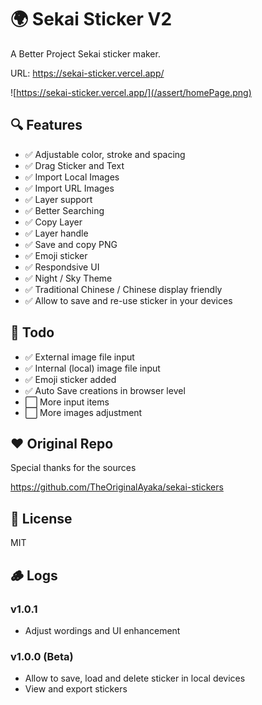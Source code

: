 # 🌍 Sekai Sticker V2
 
A Better Project Sekai sticker maker.  

URL: https://sekai-sticker.vercel.app/

![https://sekai-sticker.vercel.app/](/assert/homePage.png)


## 🔍 Features
- ✅ Adjustable color, stroke and spacing
- ✅ Drag Sticker and Text
- ✅ Import Local Images
- ✅ Import URL Images
- ✅ Layer support 
- ✅ Better Searching  
- ✅ Copy Layer
- ✅ Layer handle
- ✅ Save and copy PNG
- ✅ Emoji sticker
- ✅ Respondsive UI
- ✅ Night / Sky Theme
- ✅ Traditional Chinese / Chinese display friendly 
- ✅ Allow to save and re-use sticker in your devices


## 📝 Todo
- ✅ External image file input 
- ✅ Internal (local) image file input 
- ✅ Emoji sticker added
- ✅ Auto Save creations in browser level
- ⬜️ More input items 
- ⬜️ More images adjustment 

## ❤ Original Repo
Special thanks for the sources  

https://github.com/TheOriginalAyaka/sekai-stickers

## 🚗 License
MIT

## 🪵 Logs

### v1.0.1
- Adjust wordings and UI enhancement

### v1.0.0 (Beta)
- Allow to save, load and delete sticker in local devices
- View and export stickers
